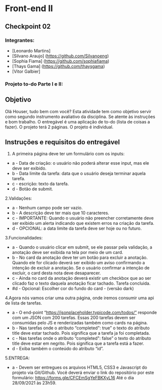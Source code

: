 # Front-end II

## Checkpoint 02

### Integrantes:

- [Leonardo Martins]
- [Silvano Araujo] (https://github.com/Silvanoeng)
- [Sophia Fiama] (https://github.com/sophiafiama)
- [Thays Gama] (https://github.com/thaysgama)
- [Vitor Galbier]

### Projeto to-do Parte I e II:

## Objetivo

Olá Houser, tudo bem com você? Esta atividade tem como objetivo servir como segundo instrumento avaliativo da disciplina.
Se atente às instruções e bom trabalho. O entregável é uma aplicação de to-do (lista de coisas a fazer). O projeto terá 2 páginas. O projeto é individual.

## Instruções e requisitos do entregável

1. A primeira página deve ter um formulário com os inputs: 
- a - Data de criação: o usuário não poderá alterar esse input, mas ele deve ser exibido.
- b - Data limite da tarefa: data que o usuário deseja terminar aquela tarefa.
- c - escrição: texto da tarefa.
- d - Botão de submit.

2.Validações:
- a - Nenhum campo pode ser vazio.
- b - A descrição deve ter mais que 10 caracteres.
- c - IMPORTANTE: Quando o usuário não preencher corretamente deve ser exibido um alerta indicando que existem erros na criação da tarefa.
- d - OPCIONAL: a data limite da tarefa deve ser hoje ou no futuro.

3.Funcionalidades:
- a - Quando o usuário clicar em submit, se ele passar pela validação, a anotação deve ser exibida na tela por meio de um card.
- b - No card da anotação deve ter um botão para excluir a anotação. Quando ele for clicado deverá ser exibido um aviso confirmando a intenção de excluir
a anotação. Se o usuário confirmar a intenção de excluir, o card desta nota deve desaparecer.
- c - Ainda no card da anotação deverá existir um checkbox que ao ser clicado faz o texto daquela anotação ficar tachado. Tarefa concluida.
- #d - Opcional: Escolher cor do fundo do card - (versão dark)

4.Agora nós vamos criar uma outra página, onde iremos consumir uma api de lista de tarefas.
- a - O end-point “https://jsonplaceholder.typicode.com/todos/” responde com um JSON com 200 tarefas. Essas 200 tarefas devem ser consumidas pelo JS e renderizadas 
também como cards na página.
- b - Nas tarefas onde o atributo “completed": true” o texto do atributo title deve estar tachado. Pois significa que a tarefa ja foi completada.
- c - Nas tarefas onde o atributo “completed": false” o texto do atributo title deve estar em negrito. Pois significa que a tarefa está a fazer. 
- d - Exiba também o conteúdo do atributo “id”.

5.ENTREGA:
- a - Devem ser entregues os arquivos HTML5, CSS3 e Javascript do projeto via Git/Github. Você deverá enviar o link do repositório por este formulário: https://forms.gle/CFCEmSgYeFBKXyL16 
	Até o dia 28/09/2021 às 23h59.



